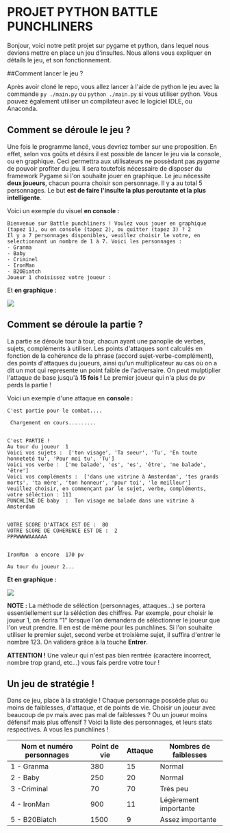 # PROJET PYTHON BATTLE PUNCHLINERS

Bonjour, voici notre petit projet sur pygame et python, dans lequel nous devions mettre en place un jeu d'insultes. Nous allons vous expliquer en détails le jeu, et son fonctionnement.

##Comment lancer le jeu ?

Après avoir cloné le repo, vous allez lancer à l'aide de python le jeu avec la commande `py ./main.py` ou `python ./main.py` si vous utiliser python. Vous pouvez également utiliser un compilateur avec le logiciel IDLE, ou Anaconda.

## Comment se déroule le jeu ?

Une fois le programme lancé, vous devriez tomber sur une proposition. En effet, selon vos goûts et désirs il est possible de lancer le jeu via la console, ou en graphique. Ceci permettra aux utilisateurs ne possèdant pas _pygame_ de pouvoir profiter du jeu. Il sera toutefois nécessaire de disposer du framework Pygame si l'on souhaite jouer en graphique.
Le jeu nécessite **deux joueurs**, chacun pourra choisir son personnage. Il y a au total 5 personnages. Le but **est de faire l'insulte la plus percutante et la plus intelligente**.

Voici un exemple du visuel **en console :**

```PS C:\Users\utilisateur\Desktop\Rayane\Cours\Bachelor 1\Développement\Python\Projet Python\V2> py .\main.py
Bienvenue sur Battle punchliners ! Voulez vous jouer en graphique (tapez 1), ou en console (tapez 2), ou quitter (tapez 3) ? 2
Il y a 7 personnages disponibles, veuillez choisir le votre, en selectionnant un nombre de 1 à 7. Voici les personnages :
- Granma
- Baby
- Criminel
- IronMan
- B2OBiatch
Joueur 1 choisissez votre joueur :
```

Et **en graphique** :

![](assets/menu.PNG)

## Comment se déroule la partie ?

La partie se déroule tour à tour, chacun ayant une panoplie de verbes, sujets, compléments à utiliser. Les points d'attaques sont calculés en fonction de la cohérence de la phrase (accord sujet-verbe-complément), des points d'attaques du joueurs, ainsi qu'un multiplicateur au cas où on a dit un mot qui represente un point faible de l'adversaire. On peut mulptiplier l'attaque de base jusqu'à **15 fois !**
Le premier joueur qui n'a plus de pv perds la partie !

Voici un exemple d'une attaque en **console :**

```
C'est partie pour le combat....

 Chargement en cours.........


C'est PARTIE !
Au tour du joueur  1
Voici vos sujets :  ['ton visage', 'Ta soeur', 'Tu', 'En toute honneteté tu', 'Pour moi tu', 'Tu']
Voici vos verbe :  ['me balade', 'es', 'es', 'être', 'me balade', 'être']
Voici vos compléments :  ['dans une vitrine à Amsterdam', 'tes grands morts', 'ta mère', 'ton honneur', 'pour toi', 'le meilleur']
Veuillez choisir, en commençant par le sujet, verbe, compléments, votre séléction : 111
PUNCHLINE DE baby  :  Ton visage me balade dans une vitrine à Amsterdam


VOTRE SCORE D'ATTACK EST DE :  80
VOTRE SCORE DE COHERENCE EST DE :  2
PPPWWWWAAAAAA


IronMan  a encore  170 pv

Au tour du joueur 2...
```

**Et en graphique :**

![](assets/gameplay.PNG)

**NOTE :** La méthode de séléction (personnages, attaques...) se portera essentiellement sur la séléction des chiffres. Par exemple, pour choisir le joueur 1, on écrira "1" lorsque l'on demandera de séléctionner le joueur que l'on veut prendre. Il en est de même pour les punchlines. Si l'on souhaite utiliser le premier sujet, second verbe et troixième sujet, il suffira d'entrer le nombre 123. On validera grâce à la touche **Entrer**.

**ATTENTION !** Une valeur qui n'est pas bien rentrée (caractère incorrect, nombre trop grand, etc...) vous fais perdre votre tour !

## Un jeu de stratégie !

Dans ce jeu, place à la stratégie ! Chaque personnage possède plus ou moins de faiblesses, d'attaque, et de points de vie. Choisir un joueur avec beaucoup de pv mais avec pas mal de faiblesses ? Ou un joueur moins défensif mais plus offensif ? Voici la liste des personnages, et leurs stats respectives. A vous les punchlines !

| Nom et numéro personnages | Point de vie | Attaque | Nombres de faiblesses |
| ------------------------- | ------------ | ------- | --------------------- |
| 1 - Granma                | 380          | 15      | Normal                |
| 2 - Baby                  | 250          | 20      | Normal                |
| 3 -Criminal               | 70           | 70      | Très peu              |
| 4 - IronMan               | 900          | 11      | Légèrement importante |
| 5 - B20Biatch             | 1500         | 9       | Assez importante      |
